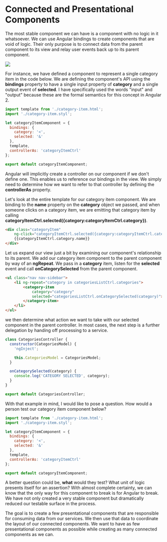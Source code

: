 # Connected and Presentational Components

The most stable component we can have is a component with no logic in it whatsoever. We can use Angular bindings to create components that are void of logic. Their only purpose is to connect data from the parent component to its view and relay user events back up to its parent component.

![](http://onehungrymind-45fd.kxcdn.com/books/angular2-presentational-connected.png)

For instance, we have defined a component to represent a single category item in the code below. We are defining the component's API using the **bindings** property to have a single input property of **category** and a single output event of **selected**. I have specifically used the words "input" and "output" because these are the formal semantics for this concept in Angular 2.

```javascript
import template from './category-item.html';
import './category-item.styl';

let categoryItemComponent = {
  bindings: {
    category: '<',
    selected: '&'
  },
  template,
  controllerAs: 'categoryItemCtrl'
};

export default categoryItemComponent;
```

Angular will implicitly create a controller on our component if we don't define one. This enables us to reference our bindings in the view. We simply need to determine how we want to refer to that controller by defining the **controllerAs** property.

Let's look at the entire template for our category item component. We are binding to the **name** property on the **category** object we passed, and when someone clicks on a category item, we are emitting that category item by calling **categoryItemCtrl.selected({category:categoryItemCtrl.category})**.

```html
<div class="categoryItem"
    ng-click="categoryItemCtrl.selected({category:categoryItemCtrl.category})">
    {{categoryItemCtrl.category.name}}
</div>
```

Let us expand our view just a bit by examining our component's relationship to its parent. We add our category item component to the parent component by way of an **ngRepeat**. We pass in a **category** item, listen for the **selected** event and call **onCategorySelected** from the parent component.

```html
<ul class="nav nav-sidebar">
    <li ng-repeat="category in categoriesListCtrl.categories">
        <category-item
            category="category"
            selected="categoriesListCtrl.onCategorySelected(category)">
        </category-item>
    </li>
</ul>
```

we then determine what action we want to take with our selected component in the parent controller. In most cases, the next step is a further delegation by handing off processing to a service.

```javascript
class CategoriesController {
  constructor(CategoriesModel) {
    'ngInject';

    this.CategoriesModel = CategoriesModel;
  }

  onCategorySelected(category) {
    console.log('CATEGORY SELECTED', category);
  }
}

export default CategoriesController;
```

With that example in mind, I would like to pose a question. How would a person test our category item component below?

```javascript
import template from './category-item.html';
import './category-item.styl';

let categoryItemComponent = {
  bindings: {
    category: '<',
    selected: '&'
  },
  template,
  controllerAs: 'categoryItemCtrl'
};

export default categoryItemComponent;
```

A better question could be, **what** would they test? What unit of logic presents itself for an assertion? With almost complete certainty, we can know that the only way for this component to break is for Angular to break. We have not only created a very stable component but dramatically reduced our testable surface in the process.

The goal is to create a few presentational components that are responsible for consuming data from our services. We then use that data to coordinate the layout of our connected components. We want to have as few presentational components as possible while creating as many connected components as we can.